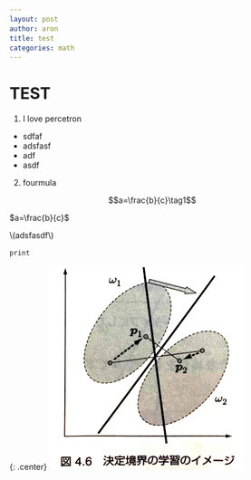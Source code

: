 ```yaml
---
layout: post
author: aron
title: test
categories: math
---
```

# TEST

1. I love percetron

- sdfaf
- adsfasf
- adf
- asdf

2. fourmula

$$a=\frac{b}{c}\tag1$$

$a=\frac{b}{c}$

\\(adsfasdf\\)

```C++
print
```


{: .center}
![asdf](/perceptron.jpg)
